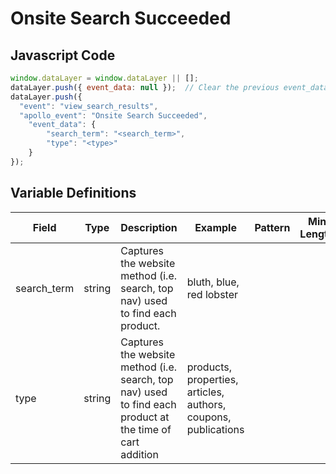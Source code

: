 # Onsite Search Succeeded

### 

## Javascript Code
```js
window.dataLayer = window.dataLayer || [];
dataLayer.push({ event_data: null });  // Clear the previous event_data object.
dataLayer.push({
  "event": "view_search_results",
  "apollo_event": "Onsite Search Succeeded",
    "event_data": {
        "search_term": "<search_term>",
        "type": "<type>"
    }
});
```

## Variable Definitions

|Field|Type|Description|Example|Pattern|Min Length|Max Length|Minimum|Maximum|Multiple Of|
| --- | --- | --- | --- | --- | --- | --- | --- | --- | --- |
|search_term|string|Captures the website method \(i.e. search, top nav\) used to find each product.|bluth, blue, red lobster|||||||
|type|string|Captures the website method \(i.e. search, top nav\) used to find each product at the time of cart addition|products, properties, articles, authors, coupons, publications|||||||




